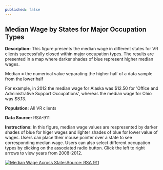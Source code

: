 ```yaml
---
published: false
---
```


## Median Wage by States for Major Occupation Types

**Description:** This figure presents the median wage in different states for VR clients successfully closed within major occupation types. The results are presented in a map where darker shades of blue represent higher median wages.

Median = the numerical value separating the higher half of a data sample from the lower half

For example, in 2012 the median wage for Alaska was $12.50 for 'Office and Administrative Support Occupations', whereas the median wage for Ohio was $8.13.  

**Population:** All VR clients 

**Data Source:** RSA-911

**Instructions:** In this figure, median wage values are respresented by darker shades of blue for higer wages and lighter shades of blue for lower value of wages. Users can place their mouse pointer over a state to see corresponding median wage. Users can also select different occupation types by clicking on the associated radio button. Click the left to right arrows to view years from 2008-2012.

<script type='text/javascript' src='https://public.tableausoftware.com/javascripts/api/viz_v1.js'></script><div class='tableauPlaceholder' style='width: 1004px; height: 819px;'><noscript><a href='#'><img alt='Median Wage Across StatesSource: RSA 911 ' src='https:&#47;&#47;publicrevizit.tableausoftware.com&#47;static&#47;images&#47;CC&#47;CCHMPYJ2Q&#47;1_rss.png' style='border: none' /></a></noscript><object class='tableauViz' width='1004' height='819' style='display:none;'><param name='host_url' value='https%3A%2F%2Fpublic.tableausoftware.com%2F' /> <param name='path' value='shared&#47;CCHMPYJ2Q' /> <param name='toolbar' value='yes' /><param name='static_image' value='https:&#47;&#47;publicrevizit.tableausoftware.com&#47;static&#47;images&#47;CC&#47;CCHMPYJ2Q&#47;1.png' /> <param name='animate_transition' value='yes' /><param name='display_static_image' value='yes' /><param name='display_spinner' value='yes' /><param name='display_overlay' value='yes' /><param name='display_count' value='yes' /><param name='showVizHome' value='no' /><param name='showTabs' value='y' /></object></div><div style='width:1004px;height:22px;padding:0px 10px 0px 0px;color:black;font:normal 8pt verdana,helvetica,arial,sans-serif;'><div style='float:right; padding-right:8px;'><a href='http://www.tableausoftware.com/public/about-tableau-products?ref=https://public.tableausoftware.com/shared/CCHMPYJ2Q' target='_blank'>Learn About Tableau</a></div></div>